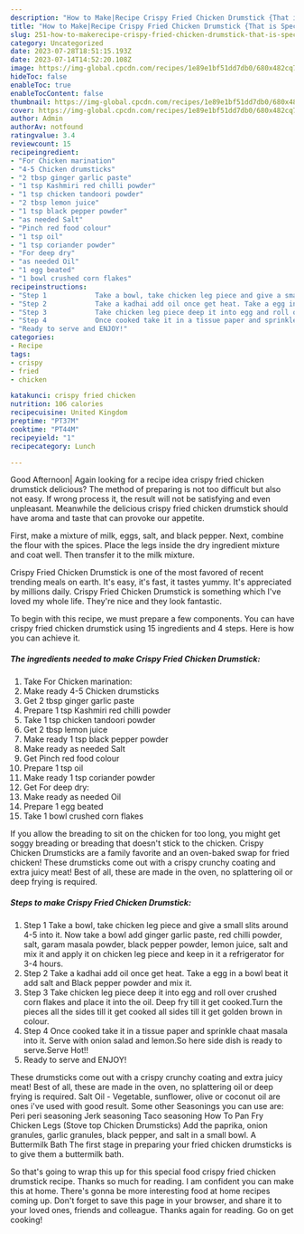 ```yaml
---
description: "How to Make|Recipe Crispy Fried Chicken Drumstick {That is Special"
title: "How to Make|Recipe Crispy Fried Chicken Drumstick {That is Special"
slug: 251-how-to-makerecipe-crispy-fried-chicken-drumstick-that-is-special
category: Uncategorized
date: 2023-07-28T18:51:15.193Z
date: 2023-07-14T14:52:20.108Z
image: https://img-global.cpcdn.com/recipes/1e89e1bf51dd7db0/680x482cq70/crispy-fried-chicken-drumstick-recipe-main-photo.jpg
hideToc: false
enableToc: true
enableTocContent: false
thumbnail: https://img-global.cpcdn.com/recipes/1e89e1bf51dd7db0/680x482cq70/crispy-fried-chicken-drumstick-recipe-main-photo.jpg
cover: https://img-global.cpcdn.com/recipes/1e89e1bf51dd7db0/680x482cq70/crispy-fried-chicken-drumstick-recipe-main-photo.jpg
author: Admin
authorAv: notfound
ratingvalue: 3.4
reviewcount: 15
recipeingredient:
- "For Chicken marination"
- "4-5 Chicken drumsticks"
- "2 tbsp ginger garlic paste"
- "1 tsp Kashmiri red chilli powder"
- "1 tsp chicken tandoori powder"
- "2 tbsp lemon juice"
- "1 tsp black pepper powder"
- "as needed Salt"
- "Pinch red food colour"
- "1 tsp oil"
- "1 tsp coriander powder"
- "For deep dry"
- "as needed Oil"
- "1 egg beated"
- "1 bowl crushed corn flakes"
recipeinstructions:
- "Step 1            Take a bowl, take chicken leg piece and give a small slits around 4-5 into it. Now take a bowl add ginger garlic paste, red chilli powder, salt, garam masala powder, black pepper powder, lemon juice, salt and mix it and apply it on chicken leg piece and keep in it a refrigerator for 3-4 hours."
- "Step 2            Take a kadhai add oil once get heat. Take a egg in a bowl beat it add salt and Black pepper powder and mix it."
- "Step 3            Take chicken leg piece deep it into egg and roll over crushed corn flakes and place it into the oil. Deep fry till it get cooked.Turn the pieces all the sides till it get cooked all sides till it get golden brown in colour."
- "Step 4            Once cooked take it in a tissue paper and sprinkle chaat masala into it. Serve with onion salad and lemon.So here side dish is ready to serve.Serve Hot!!"
- "Ready to serve and ENJOY!"
categories:
- Recipe
tags:
- crispy
- fried
- chicken

katakunci: crispy fried chicken 
nutrition: 106 calories
recipecuisine: United Kingdom
preptime: "PT37M"
cooktime: "PT44M"
recipeyield: "1"
recipecategory: Lunch

---
```



Good Afternoon| Again looking for a recipe idea crispy fried chicken drumstick delicious? The method of preparing is not too difficult but also not easy. If wrong process it, the result will not be satisfying and even unpleasant. Meanwhile the delicious crispy fried chicken drumstick should have aroma and taste that can provoke our appetite.





First, make a mixture of milk, eggs, salt, and black pepper. Next, combine the flour with the spices. Place the legs inside the dry ingredient mixture and coat well. Then transfer it to the milk mixture.

Crispy Fried Chicken Drumstick is one of the most favored of recent trending meals on earth. It's easy, it's fast, it tastes yummy. It's appreciated by millions daily. Crispy Fried Chicken Drumstick is something which I've loved my whole life. They're nice and they look fantastic.


To begin with this recipe, we must prepare a few components. You can have crispy fried chicken drumstick using 15 ingredients and 4 steps. Here is how you can achieve it.

<!--inarticleads1-->

##### The ingredients needed to make Crispy Fried Chicken Drumstick:

1. Take For Chicken marination:
1. Make ready 4-5 Chicken drumsticks
1. Get 2 tbsp ginger garlic paste
1. Prepare 1 tsp Kashmiri red chilli powder
1. Take 1 tsp chicken tandoori powder
1. Get 2 tbsp lemon juice
1. Make ready 1 tsp black pepper powder
1. Make ready as needed Salt
1. Get Pinch red food colour
1. Prepare 1 tsp oil
1. Make ready 1 tsp coriander powder
1. Get For deep dry:
1. Make ready as needed Oil
1. Prepare 1 egg beated
1. Take 1 bowl crushed corn flakes


If you allow the breading to sit on the chicken for too long, you might get soggy breading or breading that doesn&#39;t stick to the chicken. Crispy Chicken Drumsticks are a family favorite and an oven-baked swap for fried chicken! These drumsticks come out with a crispy crunchy coating and extra juicy meat! Best of all, these are made in the oven, no splattering oil or deep frying is required. 

<!--inarticleads2-->

##### Steps to make Crispy Fried Chicken Drumstick:

1. Step 1            Take a bowl, take chicken leg piece and give a small slits around 4-5 into it. Now take a bowl add ginger garlic paste, red chilli powder, salt, garam masala powder, black pepper powder, lemon juice, salt and mix it and apply it on chicken leg piece and keep in it a refrigerator for 3-4 hours.
1. Step 2            Take a kadhai add oil once get heat. Take a egg in a bowl beat it add salt and Black pepper powder and mix it.
1. Step 3            Take chicken leg piece deep it into egg and roll over crushed corn flakes and place it into the oil. Deep fry till it get cooked.Turn the pieces all the sides till it get cooked all sides till it get golden brown in colour.
1. Step 4            Once cooked take it in a tissue paper and sprinkle chaat masala into it. Serve with onion salad and lemon.So here side dish is ready to serve.Serve Hot!!
1. Ready to serve and ENJOY!

These drumsticks come out with a crispy crunchy coating and extra juicy meat! Best of all, these are made in the oven, no splattering oil or deep frying is required. Salt Oil - Vegetable, sunflower, olive or coconut oil are ones i&#39;ve used with good result. Some other Seasonings you can use are: Peri peri seasoning Jerk seasoning Taco seasoning How To Pan Fry Chicken Legs (Stove top Chicken Drumsticks) Add the paprika, onion granules, garlic granules, black pepper, and salt in a small bowl. A Buttermilk Bath The first stage in preparing your fried chicken drumsticks is to give them a buttermilk bath. 

So that's going to wrap this up for this special food crispy fried chicken drumstick recipe. Thanks so much for reading. I am confident you can make this at home. There's gonna be more interesting food at home recipes coming up. Don't forget to save this page in your browser, and share it to your loved ones, friends and colleague. Thanks again for reading. Go on get cooking!
